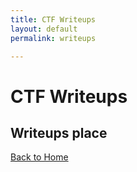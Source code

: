 ```yaml
---
title: CTF Writeups
layout: default
permalink: writeups

---
```

# CTF Writeups

## Writeups place


[Back to Home](/)